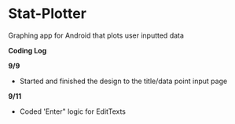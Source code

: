 # Stat-Plotter
Graphing app for Android that plots user inputted data

**Coding Log**

**9/9**
- Started and finished the design to the title/data point input page

**9/11**
- Coded 'Enter" logic for EditTexts
